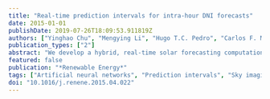 ```yaml
---
title: "Real-time prediction intervals for intra-hour DNI forecasts"
date: 2015-01-01
publishDate: 2019-07-26T18:09:53.911819Z
authors: ["Yinghao Chu", "Mengying Li", "Hugo T.C. Pedro", "Carlos F. M. Coimbra"]
publication_types: ["2"]
abstract: "We develop a hybrid, real-time solar forecasting computational model to construct prediction intervals (PIs) of one-minute averaged direct normal irradiance for four intra-hour forecasting horizons: five, ten, fifteen, and 20min. This hybrid model, which integrates sky imaging techniques, support vector machine and artificial neural network sub-models, is developed using one year of co-located, high-quality irradiance and sky image recording in Folsom, California. We validate the proposed model using six-month of measured irradiance and sky image data, and apply it to construct operational PI forecasts in real-time at the same observatory. In the real-time scenario, the hybrid model significantly outperforms the reference persistence model and provides high performance PIs regardless of forecast horizon and weather condition."
featured: false
publication: "*Renewable Energy*"
tags: ["Artificial neural networks", "Prediction intervals", "Sky imaging", "Solar forecasting", "Support vector machines"]
doi: "10.1016/j.renene.2015.04.022"
---
```


